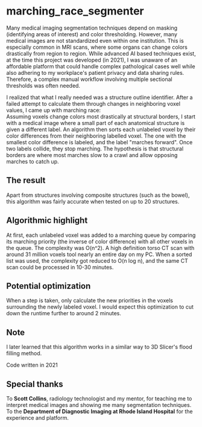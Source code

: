 # marching_race_segmenter  

Many medical imaging segmentation techniques depend on masking (identifying areas of interest) and color thresholding. However, many medical images are not standardized even within one institution. This is especially common in MRI scans, where some organs can change colors drastically from region to region. While advanced AI based techniques exist, at the time this project was developed (in 2021), I was unaware of an affordable platform that could handle complex pathological cases well while also adhering to my workplace's patient privacy and data sharing rules. Therefore, a complex manual workflow involving multiple sectional thresholds was often needed.  
  
I realized that what I really needed was a structure outline identifier. After a failed attempt to calculate them through changes in neighboring voxel values, I came up with marching race:  
Assuming voxels change colors most drastically at structural borders, I start with a medical image where a small part of each anatomical structure is given a different label. An algorithm then sorts each unlabeled voxel by their color differences from their neighboring labelled voxel. The one with the smallest color difference is labeled, and the label "marches forward". Once two labels collide, they stop marching. The hypothesis is that structural borders are where most marches slow to a crawl and allow opposing marches to catch up.  
  
## The result  
Apart from structures involving composite structures (such as the bowel), this algorithm was fairly accurate when tested on up to 20 structures.  
  
## Algorithmic highlight  
At first, each unlabeled voxel was added to a marching queue by comparing its marching priority (the inverse of color difference) with all other voxels in the queue. The complexity was O(n^2). A high definition torso CT scan with around 31 million voxels tool nearly an entire day on my PC.
When a sorted list was used, the complexity got reduced to O(n log n), and the same CT scan could be processed in 10-30 minutes.

## Potential optimization  
When a step is taken, only calculate the new priorities in the voxels surrounding the newly labeled voxel. I would expect this optimization to cut down the runtime further to around 2 minutes.  

## Note
I later learned that this algorithm works in a similar way to 3D Slicer's flood filling method.  

Code written in 2021

## Special thanks
To **Scott Collins**, radiology technologist and my mentor, for teaching me to interpret medical images and showing me many segmentation techniques.  
To the **Department of Diagnostic Imaging at Rhode Island Hospital** for the experience and platform.  
